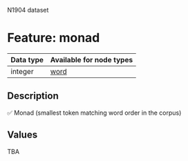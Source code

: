 <p>N1904 dataset</p>

<h1>Feature: monad</h1>

<table>
<thead>
<tr>
  <th>Data type</th>
  <th>Available for node types</th>
</tr>
</thead>
<tbody>
<tr>
  <td>integer</td>
  <td><A HREF="featurebynodetype.md#word">word</A></td>
</tr>
</tbody>
</table>

<h2>Description</h2>

<p>✅ Monad (smallest token matching word order in the corpus)</p>

<h2>Values</h2>

<p>TBA</p>
